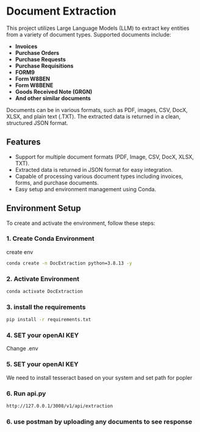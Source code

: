 # Document Extraction

This project utilizes Large Language Models (LLM) to extract key entities from a variety of document types. Supported documents include:

- **Invoices**
- **Purchase Orders**
- **Purchase Requests**
- **Purchase Requisitions**
- **FORM9**
- **Form W8BEN**
- **Form W8BENE**
- **Goods Received Note (GRGN)**
- **And other similar documents**

Documents can be in various formats, such as PDF, images, CSV, DocX, XLSX, and plain text (.TXT). The extracted data is returned in a clean, structured JSON format.

## Features
- Support for multiple document formats (PDF, Image, CSV, DocX, XLSX, TXT).
- Extracted data is returned in JSON format for easy integration.
- Capable of processing various document types including invoices, forms, and purchase documents.
- Easy setup and environment management using Conda.

## Environment Setup

To create and activate the environment, follow these steps:

### 1. Create Conda Environment

create env 

```bash
conda create -n DocExtraction python=3.8.13 -y
```

### 2. Activate Environment

```bash
conda activate DocExtraction
```

### 3. install the requirements

```bash
pip install -r requirements.txt
```

### 4. SET your openAI KEY
Change .env

### 5. SET your openAI KEY
We need to install tesseract based on your system and set path for popler
### 6. Run api.py 

```bash
http://127.0.0.1/3008/v1/api/extraction
```

### 6. use postman by uploading any documents to see response 